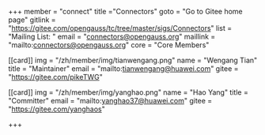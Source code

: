 +++
member = "connect"
title ="Connectors"
goto = "Go to Gitee home page"
gitlink = "https://gitee.com/opengauss/tc/tree/master/sigs/Connectors"
list = "Mailing List: "
email = "connectors@opengauss.org"
maillink = "mailto:connectors@opengauss.org"
core = "Core Members"

[[card]]
img = "/zh/member/img/tianwengang.png"
name = "Wengang Tian"
title = "Maintainer"
email = "mailto:tianwengang@huawei.com"
gitee = "https://gitee.com/pikeTWG"

[[card]]
img = "/zh/member/img/yanghao.png"
name = "Hao Yang"
title = "Committer"
email = "mailto:yanghao37@huawei.com"
gitee = "https://gitee.com/yanghaos"

+++